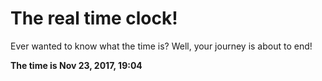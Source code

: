 # The real time clock!

Ever wanted to know what the time is? Well, your journey is about to end!

**The time is Nov 23, 2017, 19:04**